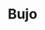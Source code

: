 ---
index: 3
title: Bujo
startDate: "2020-01-12"
dark:
image: /bujo.jpg
live: https://secure-woodland-45257.herokuapp.com/
repo: https://github.com/centanomics/bujo
description: Future Project
techStack: React, MongoDB, NodeJs, ExpressJs
---